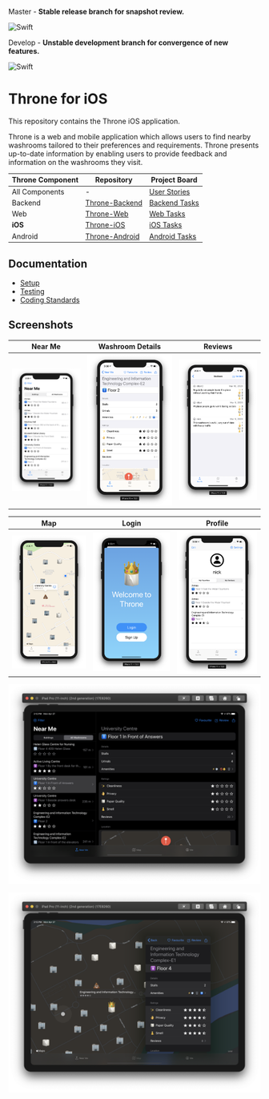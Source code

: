 Master - **Stable release branch for snapshot review.**

![Swift](https://github.com/NickJosephson/Throne-iOS/workflows/Swift/badge.svg?branch=master)

Develop - **Unstable development branch for convergence of new features.**

![Swift](https://github.com/NickJosephson/Throne-iOS/workflows/Swift/badge.svg?branch=develop)

# Throne for iOS

This repository contains the Throne iOS application.

Throne is a web and mobile application which allows users to find nearby washrooms tailored to their preferences and requirements. Throne presents up-to-date information by enabling users to provide feedback and information on the washrooms they visit.

Throne Component | Repository | Project Board
------------ | ------------- | ------------
All Components | - | [User Stories](https://github.com/DiljotSG/Throne-Backend/projects/1)
Backend | [Throne-Backend](https://github.com/DiljotSG/Throne-Backend) | [Backend Tasks](https://github.com/DiljotSG/Throne-Backend/projects/2)
Web | [Throne-Web](https://github.com/DiljotSG/Throne-Web) | [Web Tasks](https://github.com/DiljotSG/Throne-Web/projects/1)
**iOS** | [Throne-iOS](https://github.com/NickJosephson/Throne-iOS) | [iOS Tasks](https://github.com/NickJosephson/Throne-iOS/projects/1)
Android | [Throne-Android](https://github.com/NickJosephson/Throne-Android) | [Android Tasks](https://github.com/NickJosephson/Throne-Android/projects/1)

## Documentation

* [Setup](docs/SETUP.md)
* [Testing](docs/TESTING.md)
* [Coding Standards](docs/CODING_STANDARDS.md)

## Screenshots

Near Me | Washroom Details | Reviews
------------ | ------------- | ------------
![Screenshot](docs/screenshots/screenshot1.png) | ![Screenshot](docs/screenshots/screenshot2.png) | ![Screenshot](docs/screenshots/screenshot3.png)

Map | Login | Profile
------------ | ------------- | ------------
![Screenshot](docs/screenshots/screenshot4.png) | ![Screenshot](docs/screenshots/screenshot5.png) | ![Screenshot](docs/screenshots/screenshot6.png)

![Screenshot](docs/screenshots/screenshot7.png)

![Screenshot](docs/screenshots/screenshot8.png)
